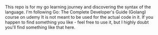 This repo is for my go learning journey and discovering the syntax of the language. I'm following Go: The Complete Developer's Guide (Golang) course on udemy
It is not meant to be used for the actual code in it.
If you happen to find something you like - feel free to use it, but I highly doubt you'll find something like that here.
